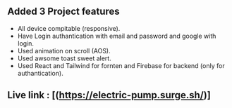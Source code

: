 ## Added 3 Project features

- All device compitable (responsive).
- Have Login authantication with email and password and google with login.
- Used animation on scroll (AOS).
- Used awsome toast sweet alert.
- Used React and Tailwind for fornten and Firebase for backend (only for authantication).

## Live link : [(https://electric-pump.surge.sh/)]